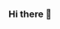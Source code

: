### Hi there 👋

<!--
**bimaafrizal/bimaafrizal** is a ✨ _special_ ✨ repository because its `README.md` (this file) appears on your GitHub profile.

My name is Bima Afrizal Malna, just call me Bima

- @🔭 I’m currently studying at Sebelas Maret University 
- @🌱 I’m currently learning Java, Python, Html, CSS, and PHP..
- @💬 Ask me about anything
- @📫 How to reach me: bimaafrizalmalna@student.uns.ac.id

